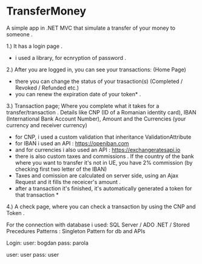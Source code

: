 # TransferMoney
A simple app in .NET MVC that simulate a transfer of your money to someone .

1.) It has a login page .
- i used a library, for ecnryption of password .

2.) After you are logged in, you can see your transactions: (Home Page)
- there you can change the status of your trasaction(s) (Completed / Revoked / Refunded etc.) 
- you can renew the expiration date of your token* .

3.) Transaction page; Where you complete what it takes for a transfer/transaction . 
Details like CNP (ID of a Romanian identity card), IBAN (International Bank Account Number), Amount and the Currencies (your currency and receiver currency)
- for CNP, i used a custom validation that inheritance ValidationAttribute
- for IBAN i used an API : https://openiban.com
- and for currencies i also used an API : https://exchangeratesapi.io
- there is also custom taxes and commissions . If the country of the bank where you want to transfer it's not in UE, you have 2% commission (by checking first two letter of the IBAN)
- Taxes and comission are calculated on server side, using an Ajax Request and it fills the receicer's amount .
- after a transaction it's finished, it's automatically generated a token for that transaction *

4.) A check page, where you can check a transaction by using the CNP and Token .

For the connection with database i used: SQL Server / ADO .NET / Stored Precedures 
Patterns : Singleton Pattern for db and APIs

Login:
user: bogdan
pass: parola

user: user
pass: user
